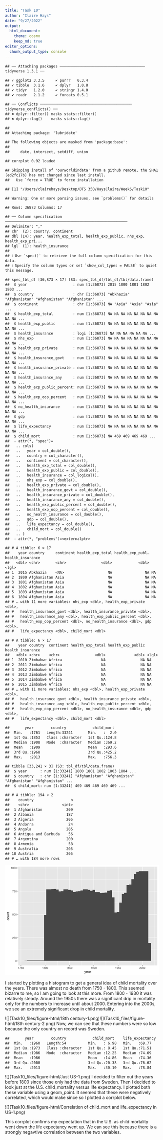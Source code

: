 ```yaml
---
title: "Task 10"
author: "Claire Hays"
date: "9/27/2022"
output: 
  html_document:
    theme: cosmo
    keep_md: true
editor_options: 
  chunk_output_type: console
---
```





```
## ── Attaching packages ─────────────────────────────────────── tidyverse 1.3.1 ──
```

```
## ✔ ggplot2 3.3.5     ✔ purrr   0.3.4
## ✔ tibble  3.1.6     ✔ dplyr   1.0.8
## ✔ tidyr   1.2.0     ✔ stringr 1.4.0
## ✔ readr   2.1.2     ✔ forcats 0.5.1
```

```
## ── Conflicts ────────────────────────────────────────── tidyverse_conflicts() ──
## ✖ dplyr::filter() masks stats::filter()
## ✖ dplyr::lag()    masks stats::lag()
```

```
## 
## Attaching package: 'lubridate'
```

```
## The following objects are masked from 'package:base':
## 
##     date, intersect, setdiff, union
```

```
## corrplot 0.92 loaded
```


```
## Skipping install of 'ourworldindata' from a github remote, the SHA1 (ed2fc17b) has not changed since last install.
##   Use `force = TRUE` to force installation
```

```
## [1] "/Users/clairehays/Desktop/DTS 350/HaysClaire/Week6/Task10"
```

```
## Warning: One or more parsing issues, see `problems()` for details
```

```
## Rows: 36873 Columns: 17
```

```
## ── Column specification ────────────────────────────────────────────────────────
## Delimiter: ","
## chr  (2): country, continent
## dbl (14): year, health_exp_total, health_exp_public, nhs_exp, health_exp_pri...
## lgl  (1): health_insurance
## 
## ℹ Use `spec()` to retrieve the full column specification for this data.
## ℹ Specify the column types or set `show_col_types = FALSE` to quiet this message.
```

```
## spec_tbl_df [36,873 × 17] (S3: spec_tbl_df/tbl_df/tbl/data.frame)
##  $ year                     : num [1:36873] 2015 1800 1801 1802 1803 ...
##  $ country                  : chr [1:36873] "Abkhazia" "Afghanistan" "Afghanistan" "Afghanistan" ...
##  $ continent                : chr [1:36873] NA "Asia" "Asia" "Asia" ...
##  $ health_exp_total         : num [1:36873] NA NA NA NA NA NA NA NA NA NA ...
##  $ health_exp_public        : num [1:36873] NA NA NA NA NA NA NA NA NA NA ...
##  $ health_insurance         : logi [1:36873] NA NA NA NA NA NA ...
##  $ nhs_exp                  : num [1:36873] NA NA NA NA NA NA NA NA NA NA ...
##  $ health_exp_private       : num [1:36873] NA NA NA NA NA NA NA NA NA NA ...
##  $ health_insurance_govt    : num [1:36873] NA NA NA NA NA NA NA NA NA NA ...
##  $ health_insurance_private : num [1:36873] NA NA NA NA NA NA NA NA NA NA ...
##  $ health_insurance_any     : num [1:36873] NA NA NA NA NA NA NA NA NA NA ...
##  $ health_exp_public_percent: num [1:36873] NA NA NA NA NA NA NA NA NA NA ...
##  $ health_exp_oop_percent   : num [1:36873] NA NA NA NA NA NA NA NA NA NA ...
##  $ no_health_insurance      : num [1:36873] NA NA NA NA NA NA NA NA NA NA ...
##  $ gdp                      : num [1:36873] NA NA NA NA NA NA NA NA NA NA ...
##  $ life_expectancy          : num [1:36873] NA NA NA NA NA NA NA NA NA NA ...
##  $ child_mort               : num [1:36873] NA 469 469 469 469 ...
##  - attr(*, "spec")=
##   .. cols(
##   ..   year = col_double(),
##   ..   country = col_character(),
##   ..   continent = col_character(),
##   ..   health_exp_total = col_double(),
##   ..   health_exp_public = col_double(),
##   ..   health_insurance = col_logical(),
##   ..   nhs_exp = col_double(),
##   ..   health_exp_private = col_double(),
##   ..   health_insurance_govt = col_double(),
##   ..   health_insurance_private = col_double(),
##   ..   health_insurance_any = col_double(),
##   ..   health_exp_public_percent = col_double(),
##   ..   health_exp_oop_percent = col_double(),
##   ..   no_health_insurance = col_double(),
##   ..   gdp = col_double(),
##   ..   life_expectancy = col_double(),
##   ..   child_mort = col_double()
##   .. )
##  - attr(*, "problems")=<externalptr>
```

```
## # A tibble: 6 × 17
##    year country     continent health_exp_total health_exp_publ… health_insurance
##   <dbl> <chr>       <chr>                <dbl>            <dbl> <lgl>           
## 1  2015 Abkhazia    <NA>                    NA               NA NA              
## 2  1800 Afghanistan Asia                    NA               NA NA              
## 3  1801 Afghanistan Asia                    NA               NA NA              
## 4  1802 Afghanistan Asia                    NA               NA NA              
## 5  1803 Afghanistan Asia                    NA               NA NA              
## 6  1804 Afghanistan Asia                    NA               NA NA              
## # … with 11 more variables: nhs_exp <dbl>, health_exp_private <dbl>,
## #   health_insurance_govt <dbl>, health_insurance_private <dbl>,
## #   health_insurance_any <dbl>, health_exp_public_percent <dbl>,
## #   health_exp_oop_percent <dbl>, no_health_insurance <dbl>, gdp <dbl>,
## #   life_expectancy <dbl>, child_mort <dbl>
```

```
## # A tibble: 6 × 17
##    year country  continent health_exp_total health_exp_public health_insurance
##   <dbl> <chr>    <chr>                <dbl>             <dbl> <lgl>           
## 1  2010 Zimbabwe Africa                  NA                NA NA              
## 2  2011 Zimbabwe Africa                  NA                NA NA              
## 3  2012 Zimbabwe Africa                  NA                NA NA              
## 4  2013 Zimbabwe Africa                  NA                NA NA              
## 5  2014 Zimbabwe Africa                  NA                NA NA              
## 6  2015 Zimbabwe Africa                  NA                NA NA              
## # … with 11 more variables: nhs_exp <dbl>, health_exp_private <dbl>,
## #   health_insurance_govt <dbl>, health_insurance_private <dbl>,
## #   health_insurance_any <dbl>, health_exp_public_percent <dbl>,
## #   health_exp_oop_percent <dbl>, no_health_insurance <dbl>, gdp <dbl>,
## #   life_expectancy <dbl>, child_mort <dbl>
```

```
##       year        country            child_mort   
##  Min.   :1761   Length:33241       Min.   :  2.0  
##  1st Qu.:1853   Class :character   1st Qu.:124.8  
##  Median :1908   Mode  :character   Median :369.2  
##  Mean   :1909                      Mean   :293.6  
##  3rd Qu.:1968                      3rd Qu.:425.2  
##  Max.   :2013                      Max.   :756.3
```

```
## tibble [33,241 × 3] (S3: tbl_df/tbl/data.frame)
##  $ year      : num [1:33241] 1800 1801 1802 1803 1804 ...
##  $ country   : chr [1:33241] "Afghanistan" "Afghanistan" "Afghanistan" "Afghanistan" ...
##  $ child_mort: num [1:33241] 469 469 469 469 469 ...
```

```
## # A tibble: 194 × 2
##    country                 n
##    <chr>               <int>
##  1 Afghanistan           209
##  2 Albania               187
##  3 Algeria               205
##  4 Andorra                24
##  5 Angola                205
##  6 Antigua and Barbuda    56
##  7 Argentina             200
##  8 Armenia                58
##  9 Australia             205
## 10 Austria               205
## # … with 184 more rows
```

![](Task10_files/figure-html/Histogram-1.png)<!-- -->

I started by plotting a histogram to get a general idea of child mortality over the years.
There was almost no death from 1750 - 1800. This seemed bizarre to me, so I am going to look at this more.  From 1800 - 1930 it was relatively steady.  Around the 1950s there was a significant drip in mortality only for the numbers to increase until about 2000.  Entering into the 2000s, we see an extremely significant drop in child mortality.  


![](Task10_files/figure-html/18th century-1.png)<!-- -->![](Task10_files/figure-html/18th century-2.png)<!-- -->
Now, we can see that these numbers were so low because the only country on record was Sweden.


```
##       year        country            child_mort    life_expectancy
##  Min.   :1960   Length:54          Min.   : 6.90   Min.   :69.77  
##  1st Qu.:1973   Class :character   1st Qu.: 8.45   1st Qu.:71.51  
##  Median :1986   Mode  :character   Median :12.25   Median :74.69  
##  Mean   :1986                      Mean   :14.86   Mean   :74.36  
##  3rd Qu.:2000                      3rd Qu.:20.38   3rd Qu.:76.62  
##  Max.   :2013                      Max.   :30.10   Max.   :78.84
```

![](Task10_files/figure-html/Just US-1.png)<!-- -->
I decided to filter out the years before 1800 since those only had the data from Sweden. Then I decided to look just at the U.S. child_mortality versus life expectancy.  I plotted both these variable using a geom_point.  It seemed that these were negatively correlated, which would make since so I plotted a corrplot below.  

![](Task10_files/figure-html/Correlation of child_mort and life_expectancy in US-1.png)<!-- -->

This corrplot confirms my expectation that in the U.S. as child mortality went down the life expectancy went up.  We can see this because there is a strongly negavtive correlation between the two variables.  
